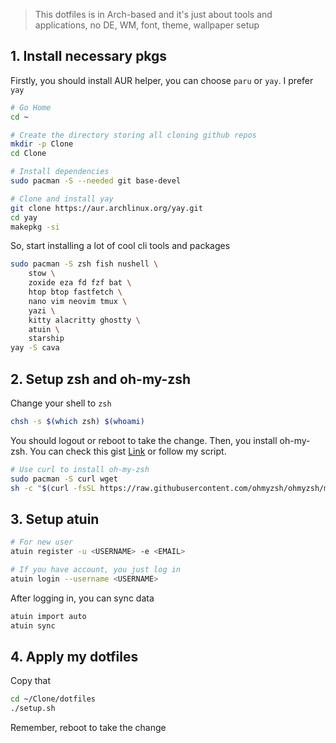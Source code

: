 > This dotfiles is in Arch-based and it's just about tools and applications, no DE, WM, font, theme, wallpaper setup

## 1. Install necessary pkgs

Firstly, you should install AUR helper, you can choose `paru` or `yay`. I prefer `yay`

```bash
# Go Home
cd ~ 

# Create the directory storing all cloning github repos
mkdir -p Clone  
cd Clone

# Install dependencies
sudo pacman -S --needed git base-devel 

# Clone and install yay
git clone https://aur.archlinux.org/yay.git
cd yay
makepkg -si
```

So, start installing a lot of cool cli tools and packages

```bash
sudo pacman -S zsh fish nushell \
    stow \
    zoxide eza fd fzf bat \
    htop btop fastfetch \
    nano vim neovim tmux \
    yazi \
    kitty alacritty ghostty \
    atuin \
    starship
yay -S cava
```


## 2. Setup zsh and oh-my-zsh

Change your shell to `zsh`

```bash
chsh -s $(which zsh) $(whoami)
```

You should logout or reboot to take the change. Then, you install oh-my-zsh. You can check this gist [Link](https://gist.github.com/n1snt/454b879b8f0b7995740ae04c5fb5b7df) or follow my script. 

```bash
# Use curl to install oh-my-zsh
sudo pacman -S curl wget
sh -c "$(curl -fsSL https://raw.githubusercontent.com/ohmyzsh/ohmyzsh/master/tools/install.sh)"
```


## 3. Setup atuin

```bash
# For new user
atuin register -u <USERNAME> -e <EMAIL>

# If you have account, you just log in
atuin login --username <USERNAME>
```

After logging in, you can sync data

```bash 
atuin import auto
atuin sync
```

## 4. Apply my dotfiles

Copy that

```bash
cd ~/Clone/dotfiles
./setup.sh
```

Remember, reboot to take the change

